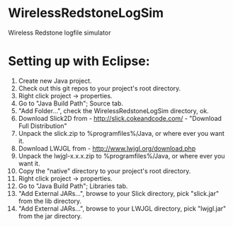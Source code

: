 WirelessRedstoneLogSim
======================

Wireless Redstone logfile simulator



Setting up with Eclipse:
========================

1. Create new Java project.
2. Check out this git repos to your project's root directory.
3. Right click project -> properties.
4. Go to "Java Build Path"; Source tab.
5. "Add Folder...", check the WirelessRedstoneLogSim directory, ok.
6. Download Slick2D from - http://slick.cokeandcode.com/ - "Download Full Distribution"
7. Unpack the slick.zip to %programfiles%/Java, or where ever you want it.
8. Download LWJGL from - http://www.lwjgl.org/download.php
9. Unpack the lwjgl-x.x.x.zip to %programfiles%/Java, or where ever you want it.
10. Copy the "native" directory to your project's root directory.
11. Right click project -> properties.
12. Go to "Java Build Path"; Libraries tab.
13. "Add External JARs...", browse to your Slick directory, pick "slick.jar" from the lib directory.
14. "Add External JARs...", browse to your LWJGL directory, pick "lwjgl.jar" from the jar directory.